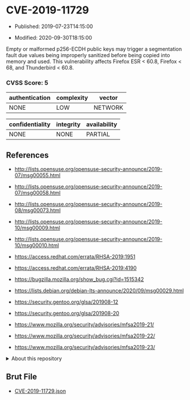 # CVE-2019-11729

- Published: 2019-07-23T14:15:00

- Modified: 2020-09-30T18:15:00

Empty or malformed p256-ECDH public keys may trigger a segmentation fault due values being improperly sanitized before being copied into memory and used. This vulnerability affects Firefox ESR < 60.8, Firefox < 68, and Thunderbird < 60.8.

### CVSS Score: **5**

| authentication | complexity | vector |
| --- | --- | --- |
| NONE | LOW | NETWORK |

| confidentiality | integrity | availability |
| --- | --- | --- |
| NONE | NONE | PARTIAL |

## References

* http://lists.opensuse.org/opensuse-security-announce/2019-07/msg00055.html

* http://lists.opensuse.org/opensuse-security-announce/2019-07/msg00058.html

* http://lists.opensuse.org/opensuse-security-announce/2019-08/msg00073.html

* http://lists.opensuse.org/opensuse-security-announce/2019-10/msg00009.html

* http://lists.opensuse.org/opensuse-security-announce/2019-10/msg00010.html

* https://access.redhat.com/errata/RHSA-2019:1951

* https://access.redhat.com/errata/RHSA-2019:4190

* https://bugzilla.mozilla.org/show_bug.cgi?id=1515342

* https://lists.debian.org/debian-lts-announce/2020/09/msg00029.html

* https://security.gentoo.org/glsa/201908-12

* https://security.gentoo.org/glsa/201908-20

* https://www.mozilla.org/security/advisories/mfsa2019-21/

* https://www.mozilla.org/security/advisories/mfsa2019-22/

* https://www.mozilla.org/security/advisories/mfsa2019-23/

<details>
<summary>About this repository</summary> 

  This repository is part of the project [Live Hack CVE](https://github.com/Live-Hack-CVE). Main website can be found [www.live-hack.org](https://www.live-hack.org) 
  
  Made by [Sn0wAlice](https://github.com/Sn0wAlice) for the people that care about security and need to have a feed of the latest CVEs. Hope you enjoy it, don't forget to star the repo and follow me on [Twitter](https://twitter.com/Sn0wAlice) and [Github](https://github.com/Sn0wAlice). And that is my [personnal website](https://www.alice-snow.me/)

  - [Home Page](https://github.com/Live-Hack-CVE)
  - [Framework](https://github.com/Live-Hack-CVE/cve-framework)
  - [CVE database](https://github.com/Live-Hack-CVE/full_database)
  - [Changelog](https://github.com/Live-Hack-CVE/Changelog)
</details>

## Brut File

* [CVE-2019-11729.json](https://raw.githubusercontent.com/Live-Hack-CVE/full_database/main/cves/2019/CVE-2019-11729.json)

